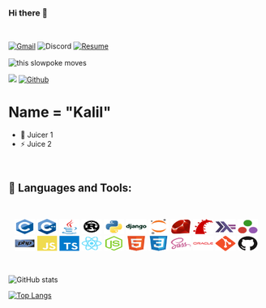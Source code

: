### Hi there 👋

<div style="display: inline_block"><br>
    
[![Gmail](https://img.shields.io/badge/Gmail-kalilsaldanha@gmail.com-F70E0E?style=flat&labelColor=0D0D0D&logo=Gmail)](mailto:kalilsaldanha@gmail.com)
![Discord](https://img.shields.io/badge/Discord-Klil%230840-%237289DA?style=flat&labelColor=0D0D0D&logo=discord&Color=white)
[![Resume](https://img.shields.io/badge/Resume-0EF71D?style=flat&labelColor=0D0D0D&logo=DocuSign&Color=white)](https://github.com/hawkilol/hawkilol/raw/master/Resume.pdf)

<img src="http://i.stack.imgur.com/SBv4T.gif" align="center" alt="this slowpoke moves"  width="250" />

![](https://visitor-badge.laobi.icu/badge?page_id=hawkilol.hawkilol) [![Github](https://img.shields.io/github/followers/hawkilol?label=Followers&logo=Github)](https://github.com/hawkilol)

</div>

# Name = "Kalil"
- 🌱 Juicer 1
- ⚡ Juice 2
<br />
  
## 🧰 Languages and Tools:

<div style="display: inline_block"><br>
<p align="center">
  <img alt="C" height="30" width="40" src="https://raw.githubusercontent.com/devicons/devicon/master/icons/c/c-original.svg">
  <img alt="CPP" height="30" width="40" src="https://raw.githubusercontent.com/devicons/devicon/master/icons/cplusplus/cplusplus-original.svg">
  
  <img alt="Java" height="30" width="40" src="https://raw.githubusercontent.com/devicons/devicon/master/icons/java/java-original.svg">
  
  <img alt="Rust" height="30" width="40" src="https://raw.githubusercontent.com/devicons/devicon/master/icons/rust/rust-plain.svg">

  <img alt="Python" height="30" width="40" src="https://raw.githubusercontent.com/devicons/devicon/master/icons/python/python-original.svg">
  <img alt="Django" height="30" width="40" src="https://raw.githubusercontent.com/devicons/devicon/master/icons/django/django-plain-wordmark.svg">
  <img alt="Jupyter" height="30" width="40" src="https://raw.githubusercontent.com/devicons/devicon/master/icons/jupyter/jupyter-original.svg">

  <img alt="Ruby" height="30" width="40" src="https://raw.githubusercontent.com/devicons/devicon/master/icons/ruby/ruby-original.svg">
  <img alt="Rails" height="30" width="40" src="https://raw.githubusercontent.com/devicons/devicon/master/icons/rails/rails-plain.svg">

  <img alt="Haskell" height="30" width="40" src="https://raw.githubusercontent.com/devicons/devicon/master/icons/haskell/haskell-original.svg">
  <img alt="Julia" height="30" width="40" src="https://raw.githubusercontent.com/devicons/devicon/master/icons/julia/julia-original.svg">
  <img alt="Php" height="30" width="40" src="https://raw.githubusercontent.com/devicons/devicon/master/icons/php/php-original.svg">

  <img alt="Js" height="30" width="40" src="https://raw.githubusercontent.com/devicons/devicon/master/icons/javascript/javascript-plain.svg">
  <img alt="Typescript" height="30" width="40" src="https://raw.githubusercontent.com/devicons/devicon/master/icons/typescript/typescript-original.svg">
  <img alt="React" height="30" width="40" src="https://raw.githubusercontent.com/devicons/devicon/master/icons/react/react-original.svg">
  <img alt="Nodejs" height="30" width="40" src="https://raw.githubusercontent.com/devicons/devicon/master/icons/nodejs/nodejs-original.svg">
  <img alt="HTML" height="30" width="40" src="https://raw.githubusercontent.com/devicons/devicon/master/icons/html5/html5-original.svg">
  <img alt="CSS" height="30" width="40" src="https://raw.githubusercontent.com/devicons/devicon/master/icons/css3/css3-original.svg">
  <img alt="SASS" height="30" width="40" src="https://raw.githubusercontent.com/devicons/devicon/master/icons/sass/sass-original.svg">
  
  <img alt="Oracle" height="30" width="40" src="https://raw.githubusercontent.com/devicons/devicon/master/icons/oracle/oracle-original.svg">

  <img alt="Git" height="30" width="40" src="https://raw.githubusercontent.com/devicons/devicon/master/icons/git/git-original.svg">
  <img alt="Github" height="30" width="40" src="https://raw.githubusercontent.com/devicons/devicon/master/icons/github/github-original.svg">
  </div>
 <br />
<!--## 🧰 Languages and Tools:
<p align="center">
<img src="https://raw.githubusercontent.com/github/explore/80688e429a7d4ef2fca1e82350fe8e3517d3494d/topics/python/python.png" alt="Python" height="40" style="vertical-align:top; margin:4px">
<img src="https://raw.githubusercontent.com/github/explore/80688e429a7d4ef2fca1e82350fe8e3517d3494d/topics/c/c.png" alt="c" height="40" style="vertical-align:top; margin:4px">
<img src="https://raw.githubusercontent.com/github/explore/80688e429a7d4ef2fca1e82350fe8e3517d3494d/topics/cpp/cpp.png" alt="CPP" height="40" style="vertical-align:top; margin:4px">
<img src="https://raw.githubusercontent.com/github/explore/5b3600551e122a3277c2c5368af2ad5725ffa9a1/topics/java/java.png" alt="Java" height="40" style="vertical-align:top; margin:4px">
<img src="https://raw.githubusercontent.com/github/explore/80688e429a7d4ef2fca1e82350fe8e3517d3494d/topics/ruby/ruby.png" alt="Ruby" height="40" style="vertical-align:top; margin:4px">
<img src="https://raw.githubusercontent.com/github/explore/80688e429a7d4ef2fca1e82350fe8e3517d3494d/topics/rails/rails.png" alt="Rails" height="40" style="vertical-align:top; margin:4px">
<img src="https://raw.githubusercontent.com/github/explore/80688e429a7d4ef2fca1e82350fe8e3517d3494d/topics/haskell/haskell.png" alt="Haskell" height="40" style="vertical-align:top; margin:4px">
<img src="https://raw.githubusercontent.com/github/explore/80688e429a7d4ef2fca1e82350fe8e3517d3494d/topics/javascript/javascript.png" alt="Javascript" height="40" style="vertical-align:top; margin:4px">
<img src="https://raw.githubusercontent.com/github/explore/80688e429a7d4ef2fca1e82350fe8e3517d3494d/topics/react/react.png" alt="React" height="40" style="vertical-align:top; margin:4px">
<img src="https://raw.githubusercontent.com/github/explore/80688e429a7d4ef2fca1e82350fe8e3517d3494d/topics/android/android.png" alt="Android" height="40" style="vertical-align:top; margin:4px">
  
 <img src="https://raw.githubusercontent.com/github/explore/80688e429a7d4ef2fca1e82350fe8e3517d3494d/topics/django/django.png" alt="Django" height="40" style="vertical-align:top; margin:4px">
<img src="https://raw.githubusercontent.com/github/explore/80688e429a7d4ef2fca1e82350fe8e3517d3494d/topics/html/html.png" alt="Html" height="40" style="vertical-align:top; margin:4px">
<img src="https://raw.githubusercontent.com/github/explore/80688e429a7d4ef2fca1e82350fe8e3517d3494d/topics/css/css.png" alt="Css" height="40" style="vertical-align:top; margin:4px">

<img src="https://raw.githubusercontent.com/github/explore/80688e429a7d4ef2fca1e82350fe8e3517d3494d/topics/jupyter-notebook/jupyter-notebook.png" alt="Jupyter" height="40" style="vertical-align:top; margin:4px">
<img src="https://raw.githubusercontent.com/github/explore/80688e429a7d4ef2fca1e82350fe8e3517d3494d/topics/tensorflow/tensorflow.png" alt="Tensor" height="40" style="vertical-align:top; margin:4px">
<img src="https://raw.githubusercontent.com/github/explore/80688e429a7d4ef2fca1e82350fe8e3517d3494d/topics/matlab/matlab.png" alt="Latex" height="40" style="vertical-align:top; margin:4px">
<img src="https://raw.githubusercontent.com/github/explore/80688e429a7d4ef2fca1e82350fe8e3517d3494d/topics/visual-studio-code/visual-studio-code.png" alt="VS Code" height="40" style="vertical-align:top; margin:4px">
  <img src="https://raw.githubusercontent.com/github/explore/80688e429a7d4ef2fca1e82350fe8e3517d3494d/topics/vim/vim.png" alt="Vim" height="40" style="vertical-align:top; margin:4px">
  
<img src="https://raw.githubusercontent.com/github/explore/80688e429a7d4ef2fca1e82350fe8e3517d3494d/topics/bootstrap/bootstrap.png" alt="Bootstrap" height="40" style="vertical-align:top; margin:4px">
<img src="https://raw.githubusercontent.com/github/explore/80688e429a7d4ef2fca1e82350fe8e3517d3494d/topics/nodejs/nodejs.png" alt="NodeJS" height="40" style="vertical-align:top; margin:4px">
<img src="https://raw.githubusercontent.com/github/explore/80688e429a7d4ef2fca1e82350fe8e3517d3494d/topics/mysql/mysql.png" alt="MySQL" height="40" style="vertical-align:top; margin:4px">
<img src="https://raw.githubusercontent.com/github/explore/80688e429a7d4ef2fca1e82350fe8e3517d3494d/topics/latex/latex.png" alt="Latex" height="40" style="vertical-align:top; margin:4px">
 <img src="https://cdn-icons-png.flaticon.com/512/5969/5969346.png" alt="Unity" height="40" style="vertical-align:top; margin:4px">
<img src="https://cdn-icons-png.flaticon.com/512/5968/5968866.png" alt="Github" height="40" style="vertical-align:top; margin:4px">
<img src="https://raw.githubusercontent.com/github/explore/80688e429a7d4ef2fca1e82350fe8e3517d3494d/topics/git/git.png" alt="Git" height="40" style="vertical-align:top; margin:4px">
<img src="https://raw.githubusercontent.com/github/explore/80688e429a7d4ef2fca1e82350fe8e3517d3494d/topics/terminal/terminal.png" alt="Terminal" height="40" style="vertical-align:top; margin:4px">
<img src="https://raw.githubusercontent.com/github/explore/80688e429a7d4ef2fca1e82350fe8e3517d3494d/topics/linux/linux.png" alt="Linux" height="40" style="vertical-align:top; margin:4px" alt="Windows" height="40" style="vertical-align:top; margin:4px">
<img src="https://raw.githubusercontent.com/github/explore/80688e429a7d4ef2fca1e82350fe8e3517d3494d/topics/windows/windows.png" alt="Windows" height="40" style="vertical-align:top; margin:4px">-->
 
![GitHub stats](https://github-readme-stats.vercel.app/api?username=hawkilol&show_icons=true&theme=radical&include_all_commits=true)

<!-- ![GitHub stats](https://github-readme-stats.vercel.app/api?username=kalil&show_icons=true&theme=tokyonight) -->
[![Top Langs](https://github-readme-stats.vercel.app/api/top-langs/?username=hawkilol&layout=compact&theme=radical)](https://github.com/hawkilol/github-readme-stats)


<!--![Top Langs](https://github-readme-stats.vercel.app/api/top-langs/?username=hawkilol&theme=tokyonight&hide=Jupyter Notebook&langs_count=10)-->

<!--
**hawkilol/hawkilol** is a ✨ _special_ ✨ repository because its `README.md` (this file) appears on your GitHub profile.

Here are some ideas to get you started:

- 🔭 I’m currently working on ...
- 🌱 I’m currently learning ...
- 👯 I’m looking to collaborate on ...
- 🤔 I’m looking for help with ...
- 💬 Ask me about ...
- 📫 How to reach me: ...
- 😄 Pronouns: ...
- ⚡ Fun fact: ...
-->
